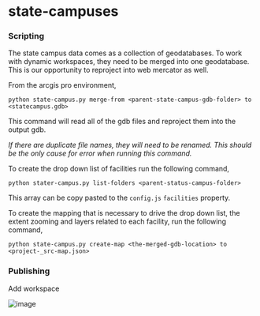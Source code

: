 # state-campuses

### Scripting

The state campus data comes as a collection of geodatabases. To work with dynamic workspaces, they need to be merged into one geodatabase. This is our opportunity to reproject into web mercator as well.

From the arcgis pro environment,

`python state-campus.py merge-from <parent-state-campus-gdb-folder> to <statecampus.gdb>`

This command will read all of the gdb files and reproject them into the output gdb.

_If there are duplicate file names, they will need to be renamed. This should be the only cause for error when running this command._

To create the drop down list of facilities run the following command,

`python stater-campus.py list-folders <parent-status-campus-folder>`

This array can be copy pasted to the `config.js` `facilities` property.

To create the mapping that is necessary to drive the drop down list, the extent zooming and layers related to each facility, run the following command,

`python state-campus.py create-map <the-merged-gdb-location> to <project-_src-map.json>`

### Publishing

Add workspace

![image](https://user-images.githubusercontent.com/325813/39160598-5d008ca2-4729-11e8-8480-6dcc5894cd61.png)
